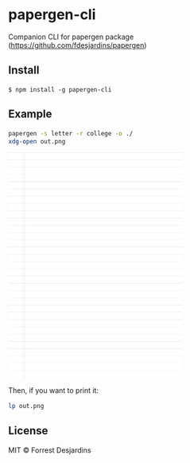 # papergen-cli

Companion CLI for papergen package (https://github.com/fdesjardins/papergen)

## Install

```
$ npm install -g papergen-cli
```

## Example

```sh
papergen -s letter -r college -o ./
xdg-open out.png
```

<img src="media/college-example.png" alt="college ruled (resized)" width=350 />

Then, if you want to print it:

```sh
lp out.png
```

## License

MIT © Forrest Desjardins
